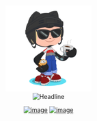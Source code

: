 <div align="center">
    <img src="https://raw.githubusercontent.com/AhmedFathyDev/AhmedFathyDev/main/GitHub.png" alt="GitHub Octocat Drinking a Cup of Coffee" height="200">
</div>
<div align="center">
    <img src="https://readme-typing-svg.herokuapp.com?color=%236FDA44&size=32&center=true&vCenter=true&width=600&height=50&lines=Hi+there+I'm+Facundo+%F0%9F%91%8B;Back-End+Developer;" alt="Headline" />
</div>

<div align="center">

[![image](https://img.shields.io/badge/LinkedIn-0077B5?style=for-the-badge&logo=linkedin&logoColor=white)](https://www.linkedin.com/in/facundo-martinez-b650a8231/)
[![image](https://img.shields.io/badge/Instagram-E4405F?style=for-the-badge&logo=instagram&logoColor=white)](https://www.instagram.com/facumar04/)

  
</div>
